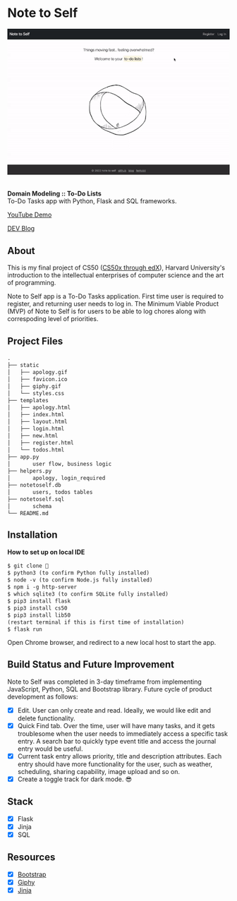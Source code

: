 # Note to Self

<div align="center">
  <img src="static/main.gif">
</div>

<br>

<strong>Domain Modeling :: To-Do Lists</strong><br>
To-Do Tasks app with Python, Flask and SQL frameworks.<br>

<p><a href="https://youtu.be/g6M0QU0pnQc">YouTube Demo</a></p>
<p><a href="https://dev.to/fentybit/cs50-note-to-self-f2h">DEV Blog</a></p>

## About

<p>This is my final project of CS50 (<a href="https://pll.harvard.edu/course/cs50-introduction-computer-science?delta=0">CS50x through edX</a>), Harvard University's introduction to the intellectual enterprises of computer science and the art of programming. </p>
<p>Note to Self app is a To-Do Tasks application. First time user is required to register, and returning user needs to log in. The Minimum Viable Product (MVP) of Note to Self is for users to be able to log chores along with correspoding level of priorities.</p>

## Project Files

```
.
├── static
│   ├── apology.gif
│   ├── favicon.ico
│   ├── giphy.gif
│   └── styles.css
├── templates
│   ├── apology.html
│   ├── index.html
│   ├── layout.html
│   ├── login.html
│   ├── new.html
│   ├── register.html
│   └── todos.html
├── app.py
│       user flow, business logic
├── helpers.py
│       apology, login_required
├── notetoself.db
│       users, todos tables
├── notetoself.sql
│       schema
└── README.md
```

## Installation

<strong>How to set up on local IDE</strong>

```
$ git clone 👾
$ python3 (to confirm Python fully installed)
$ node -v (to confirm Node.js fully installed)
$ npm i -g http-server
$ which sqlite3 (to confirm SQLite fully installed)
$ pip3 install flask
$ pip3 install cs50
$ pip3 install lib50
(restart terminal if this is first time of installation)
$ flask run
```

<p>Open Chrome browser, and redirect to a new local host to start the app.</p>

<!-- **Alternatively, it is fully deployed!**
<br>
<a href="xx">Note to Self</a> -->

## Build Status and Future Improvement

<p>Note to Self was completed in 3-day timeframe from implementing JavaScript, Python, SQL and Bootstrap library. Future cycle of product development as follows:</p>

- [x] Edit. User can only create and read. Ideally, we would like edit and delete functionality. 
- [x] Quick Find tab. Over the time, user will have many tasks, and it gets troublesome when the user needs to immediately access a specific task entry. A search bar to quickly type event title and access the journal entry would be useful.
- [x] Current task entry allows priority, title and description attributes. Each entry should have more functionality for the user, such as weather, scheduling, sharing capability, image upload and so on.
- [x] Create a toggle track for dark mode. 😎

## Stack

- [x] Flask
- [x] Jinja
- [x] SQL

## Resources

- [x] <a href="https://getbootstrap.com/">Bootstrap</a>
- [x] <a href="https://giphy.com/">Giphy</a>
- [x] <a href="https://jinja.palletsprojects.com/en/3.1.x/">Jinja</a>
